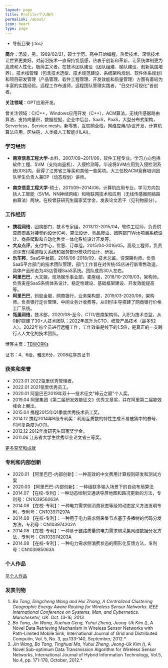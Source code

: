 ```yaml
---
layout: page
title: Profile/个人简介
permalink: /about/
icon: heart
type: page
---
```


* 导航目录
{:toc}

**简介**：汤波，男，1989/02/21，硕士学历。高中开始编程，热爱技术，深信技术让世界更美好。对前沿技术一直保持饥饿感，热衷于创新和革新，让系统体制更为高效和人性化，极简主义者。在技术团队建设（团队组建、梯队建设、创新氛围培养）、技术栈管理（包含技术选型、技术规范建设、系统架构规划、软件体系规划）和项目研发管理（产品管理、软件工程管理、开发效能和质量管理）方面有着较为丰富的实践经验。远程工作布道师，远程团队管理实践者，"日交付可视化"首创者。

**关注领域**：GPT应用开发。

曾关注领域：C/C++，Windows应用开发（C++），ACM算法，无线传感器路由算法，支持向量积，数据挖掘，企业中后台，SaaS，PaaS，大型分布式架构，Serverless，Service mesh，新零售，互联网全栈，网络应用/协议开发，计算机算法应用，区块链，人类级人工智能(HLAI)。

### 学习经历
- **南京信息工程大学**-本科，2007/09~2011/06，软件工程专业。学习方向包括软件工程、SVM（支持向量机）、入侵检测等。毕设将SVM应用到入侵检测系统(IDS)内，获得了江苏省三等奖和其他一些奖项。大三任校ACM竞赛培训团队学生负责人兼DP（动态规划）讲师。

- **南京信息工程大学**-硕士，2011/09~2014/06，计算机应用专业。学习方向包括人工智能（SVM、NN神经网络）和物联网技术和应用（无线传感器网络路由算法）两块。在校曾获研究生国家奖学金，发表论文若干（见刊物部分）。  

### 工作经历
- **携程网络**，团购部门，技术专家组，2013/12-2015/04，软件工程师，负责供应商商品对接契约设计(C#)、算法设计、竞品爬虫、团购部门Web项目系统设计、商品爬取和自动化售卖一体化系统设计开发等。
- **大众点评**，支付中心，优惠、订单组，2015/04-2016/05，高级工程师，负责点评支付渠道相关系统和服务部分模块的设计、研发。
- **乐车邦**，SaaS平台部，2016/06-2018/09，技术总监，资深架构师。负责SaaS平台部门的技术团队管理，部门工作旨在对传统4S店进行新零售改造，具体产品形态为4S店管理SaaS系统。团队成员30人左右。
- **阿里巴巴**，大文娱，现场娱乐事业部，麦座组，2018/10-2019/03，架构师。负责麦座SaaS系统体系设计、稳定性建设、基础框架建设、开发效能提高等。
- **阿里巴巴**，蚂蚁金服，网商银行，业务架构部，2019/03-2020/06，架构师。负责银行定价管理、中间业务计收费等。从0到1主导搭建了网商银行价格工厂系统。
- **瓴里网络**，技术部，2020/08-至今，CTO/首席架构师。入职为技术总监，从0到1搭建了30+人技术团队；2022年底升为CTO，统管产品技术（最多52人）。2022年初全员进行远程工作，工作效率是线下的1.5倍，是真正的一支践行人人文化的技术团队。

博客主页：[TBWORKs](https://tbwork.github.io/)

证书：4、6级，雅思6分，2008程序员证书

### 获奖和荣誉
* 2023.01 2022瓴里优秀管理者。
* 2022.01 2021瓴里优秀员工。
* 2020.01 阿里巴巴2019年双十一技术征文"峰云之巅"个人奖。
* 2019.04 阿里集团《第二届研发效能征文》优秀文章奖，并在阿里第二届能效峰会上展出。
* 2015.04 携程2015年Q1季度优秀技术员工奖。
* 2014.12 携程2014年B级专利奖：利用互质数的特性生成不易被猜中的券号、时间复杂度为O(1)。
* 2012.12 2012年度研究生国家奖学金。
* 2011.06 江苏省大学生优秀毕业论文省三等奖。

[更多获奖和成就](/2007/09/01/prize-and-achievements)

### 专利和内部创新

* 2020.01 【阿里巴巴-内部创新】：一种高效的中文费用计算规则研发和测试方案
* 2020.03 【阿里巴巴-内部创新】：一种级联多输入场景下的自动布局算法
* 2014.07 【在校-专利】：一种动态绘制交通诱导屏地图和路况更新的方法，专利号：CN103956063A
* 2014.08 【在校-专利】：一种电力需求侧消费状态等级的动态定义方法发明专利，专利号：CN103971297A
* 2014.08 【在校-专利】：一种用于电力需求侧采集节点基于多播树的代码分发方法，专利号：CN103974202A
* 2014.08 【在校-专利】：一种基于链路质量的电力需求侧采集网络数据分发方法，专利号：CN103974203A
* 2014.08 【在校-专利】：一种电力需求侧消费状态的图形化反馈方法，专利号：CN103985063A

### 个人作品
见[个人作品](/artifacts)


### 发表刊物
1. *Bo Tang, Dingcheng Wang and Hui Zhang, A Centralized Clustering Geographic Energy Aware Routing for Wireless Sensor Networks. IEEE International Conference on Systems, Man, and Cybernetics. Mancheseter, UK. Oct. 13-16, 2013.*
2. *Bo Tang, Jin Wang, Xuehua Geng, Yuhui Zheng, Jeong-Uk Kim (*), A Novel Data Retrieving Mechanism in Wireless Sensor Networks with Path-Limited Mobile Sink, International Journal of Grid and Distributed Computin, Vol. 5, No. 3, pp.133-140, September, 2012.*
3. *Jin Wang, Bo Tang, Tinghuai Ma, Yuhui Zheng, Jeong-Uk Kim (*), A Novel Sub-optimum Data Transmission Algorithm for Wireless Sensor Networks, International Journal of Hybrid Information Technology, Vol.5, No.4, pp. 171-178, October, 2012.*
